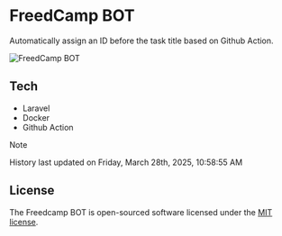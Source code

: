 # FreedCamp BOT

Automatically assign an ID before the task title based on Github Action.

![FreedCamp BOT](https://repository-images.githubusercontent.com/737932867/7d34798b-2680-471c-b089-a78a718d3d6a)

## Tech

- Laravel
- Docker
- Github Action

> [!NOTE]  
> History last updated on Friday, March 28th, 2025, 10:58:55 AM

## License

The Freedcamp BOT is open-sourced software licensed under the [MIT license](https://opensource.org/licenses/MIT).
